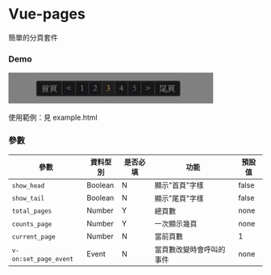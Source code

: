 # Vue-pages
簡單的分頁套件

### Demo
![Alt demo](https://github.com/limiu82214/Vue-pages/blob/usage_source/resource/demo.png "Demo")

使用範例：見 example.html

### 參數

| 參數                  | 資料型別 | 是否必填 | 功能                     | 預設值 |
| -------------------- | ------ | ---| ---|---| 
| `show_head`           | Boolean  | N        | 顯示"首頁"字樣           | false  |
| `show_tail`           | Boolean  | N        | 顯示"尾頁"字樣           | false  |
| `total_pages`         | Number   | Y        | 總頁數                   | none   |
| `counts_page`         | Number   | Y        | 一次顯示幾頁             | none   |
| `current_page`        | Number   | N        | 當前頁數                 | 1      |
| `v-on:set_page_event` | Event    | N        | 當頁數改變時會呼叫的事件 | none   |
